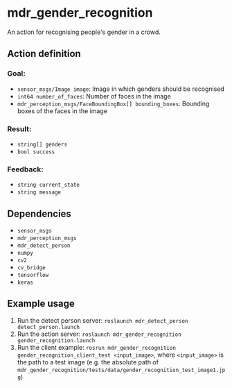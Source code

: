 # mdr_gender_recognition

An action for recognising people's gender in a crowd.

## Action definition

### Goal:

* ``sensor_msgs/Image image``: Image in which genders should be recognised
* ``int64 number_of_faces``: Number of faces in the image
* ``mdr_perception_msgs/FaceBoundingBox[] bounding_boxes``: Bounding boxes of the faces in the image

### Result:

* ``string[] genders``
* ``bool success``

### Feedback:

* ``string current_state``
* ``string message``

## Dependencies

* ``sensor_msgs``
* ``mdr_perception_msgs``
* ``mdr_detect_person``
* ``numpy``
* ``cv2``
* ``cv_bridge``
* ``tensorflow``
* ``keras``

## Example usage

1. Run the detect person server: ``roslaunch mdr_detect_person detect_person.launch``
2. Run the action server: ``roslaunch mdr_gender_recognition gender_recognition.launch``
3. Run the client example: ``rosrun mdr_gender_recognition gender_recognition_client_test <input_image>``, where ``<input_image>`` is the path to a test image (e.g. the absolute path of ``mdr_gender_recognition/tests/data/gender_recognition_test_image1.jpg``)

